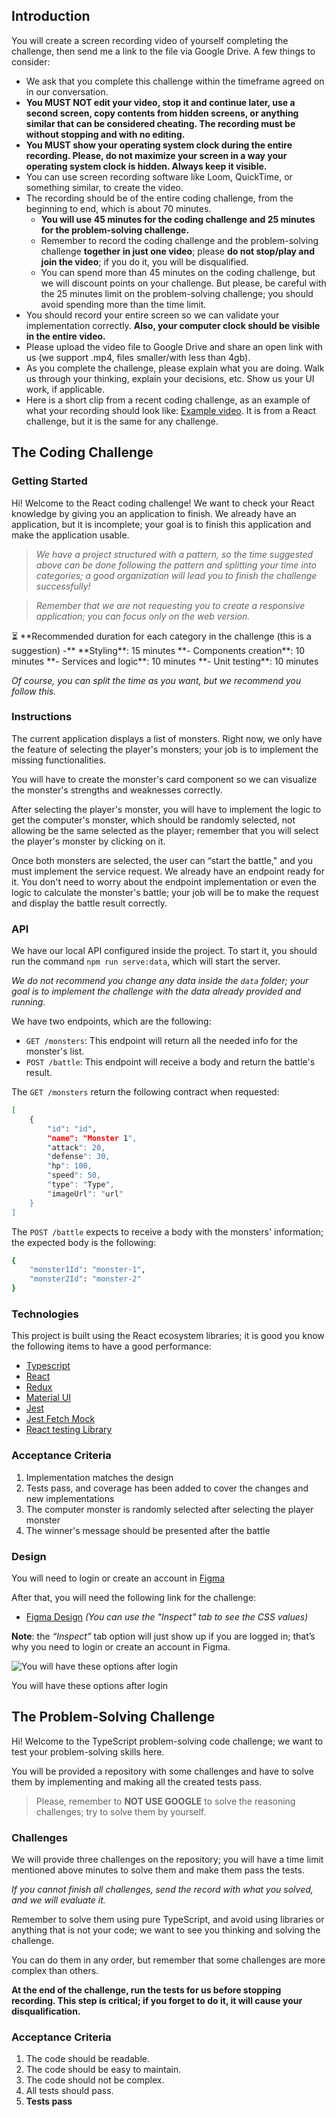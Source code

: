 ## Introduction

You will create a screen recording video of yourself completing the challenge, then send me a link to the file via Google Drive. A few things to consider:

-   We ask that you complete this challenge within the timeframe agreed on in our conversation.
-   **You MUST NOT edit your video, stop it and continue later, use a second screen, copy contents from hidden screens, or anything similar that can be considered cheating. The recording must be without stopping and with no editing.**
-   **You MUST show your operating system clock during the entire recording. Please, do not maximize your screen in a way your operating system clock is hidden. Always keep it visible.**
-   You can use screen recording software like Loom, QuickTime, or something similar, to create the video.
-   The recording should be of the entire coding challenge, from the beginning to end, which is about 70 minutes.
    -   **You will use 45 minutes for the coding challenge and 25 minutes for the problem-solving challenge.**
    -   Remember to record the coding challenge and the problem-solving challenge **together in just one video**; please **do not stop/play and join the video**; if you do it, you will be disqualified.
    -   You can spend more than 45 minutes on the coding challenge, but we will discount points on your challenge. But please, be careful with the 25 minutes limit on the problem-solving challenge; you should avoid spending more than the time limit.
-   You should record your entire screen so we can validate your implementation correctly. **Also, your computer clock should be visible in the entire video.**
-   Please upload the video file to Google Drive and share an open link with us (we support .mp4, files smaller/with less than 4gb).
-   As you complete the challenge, please explain what you are doing. Walk us through your thinking, explain your decisions, etc. Show us your UI work, if applicable.
-   Here is a short clip from a recent coding challenge, as an example of what your recording should look like: [Example video](http://www.loom.com/share/85434243d487456b8ef4ae45c3fbc788). It is from a React challenge, but it is the same for any challenge.

## The Coding Challenge

### Getting Started

Hi! Welcome to the React coding challenge! We want to check your React knowledge by giving you an application to finish. We already have an application, but it is incomplete; your goal is to finish this application and make the application usable.

> _We have a project structured with a pattern, so the time suggested above can be done following the pattern and splitting your time into categories; a good organization will lead you to finish the challenge successfully!_

> _Remember that we are not requesting you to create a responsive application; you can focus only on the web version._

<aside> ⏳ **Recommended duration for each category in the challenge (this is a suggestion) -** **Styling**: 15 minutes **- Components creation**: 10 minutes **- Services and logic**: 10 minutes **- Unit testing**: 10 minutes

_Of course, you can split the time as you want, but we recommend you follow this._

</aside>

### Instructions

The current application displays a list of monsters. Right now, we only have the feature of selecting the player's monsters; your job is to implement the missing functionalities.

You will have to create the monster's card component so we can visualize the monster's strengths and weaknesses correctly.

After selecting the player's monster, you will have to implement the logic to get the computer's monster, which should be randomly selected, not allowing be the same selected as the player; remember that you will select the player's monster by clicking on it.

Once both monsters are selected, the user can “start the battle," and you must implement the service request. We already have an endpoint ready for it. You don't need to worry about the endpoint implementation or even the logic to calculate the monster's battle; your job will be to make the request and display the battle result correctly.

### API

We have our local API configured inside the project. To start it, you should run the command `npm run serve:data`, which will start the server.

_We do not recommend you change any data inside the `data` folder; your goal is to implement the challenge with the data already provided and running._

We have two endpoints, which are the following:

-   `GET /monsters`: This endpoint will return all the needed info for the monster's list.
-   `POST /battle`: This endpoint will receive a body and return the battle's result.

The `GET /monsters` return the following contract when requested:

```bash
[
	{
		"id": "id",
		"name": "Monster 1",
		"attack": 20,
		"defense": 30,
		"hp": 100,
		"speed": 50,
		"type": "Type",
		"imageUrl": "url"
	}
]
```

The `POST /battle` expects to receive a body with the monsters' information; the expected body is the following:

```bash
{
	"monster1Id": "monster-1",
	"monster2Id": "monster-2"
}
```

### Technologies

This project is built using the React ecosystem libraries; it is good you know the following items to have a good performance:

-   [Typescript](https://www.typescriptlang.org/docs/)
-   [React](https://reactjs.org/docs/getting-started.html)
-   [Redux](https://redux-toolkit.js.org/introduction/getting-started)
-   [Material UI](https://mui.com/material-ui/getting-started/usage/)
-   [Jest](https://jestjs.io/docs/getting-started)
-   [Jest Fetch Mock](https://www.npmjs.com/package/jest-fetch-mock)
-   [React testing Library](https://testing-library.com/docs/react-testing-library/intro/)

### Acceptance Criteria

1.  Implementation matches the design
2.  Tests pass, and coverage has been added to cover the changes and new implementations
3.  The computer monster is randomly selected after selecting the player monster
4.  The winner's message should be presented after the battle

### Design

You will need to login or create an account in [Figma](https://www.figma.com/)

After that, you will need the following link for the challenge:

-   [Figma Design](https://www.figma.com/file/wXA5toXu2tZJyhXNY5b5zB/Battle-of-Monsters---Front-End) _(You can use the "Inspect" tab to see the CSS values)_

**Note**: the _“Inspect”_ tab option will just show up if you are logged in; that’s why you need to login or create an account in Figma.

![You will have these options after login](https://s3-us-west-2.amazonaws.com/secure.notion-static.com/89d4320b-15b1-4f1b-96df-7c69cc1db04a/Untitled.png)

You will have these options after login

## The Problem-Solving Challenge

Hi! Welcome to the TypeScript problem-solving code challenge; we want to test your problem-solving skills here.

You will be provided a repository with some challenges and have to solve them by implementing and making all the created tests pass.

> Please, remember to **NOT USE GOOGLE** to solve the reasoning challenges; try to solve them by yourself.

### Challenges

We will provide three challenges on the repository; you will have a time limit mentioned above minutes to solve them and make them pass the tests.

_If you cannot finish all challenges, send the record with what you solved, and we will evaluate it._

Remember to solve them using pure TypeScript, and avoid using libraries or anything that is not your code; we want to see you thinking and solving the challenge.

You can do them in any order, but remember that some challenges are more complex than others.

**At the end of the challenge, run the tests for us before stopping recording. This step is critical; if you forget to do it, it will cause your disqualification.**

### Acceptance Criteria

1.  The code should be readable.
2.  The code should be easy to maintain.
3.  The code should not be complex.
4.  All tests should pass.
5.  **Tests pass**